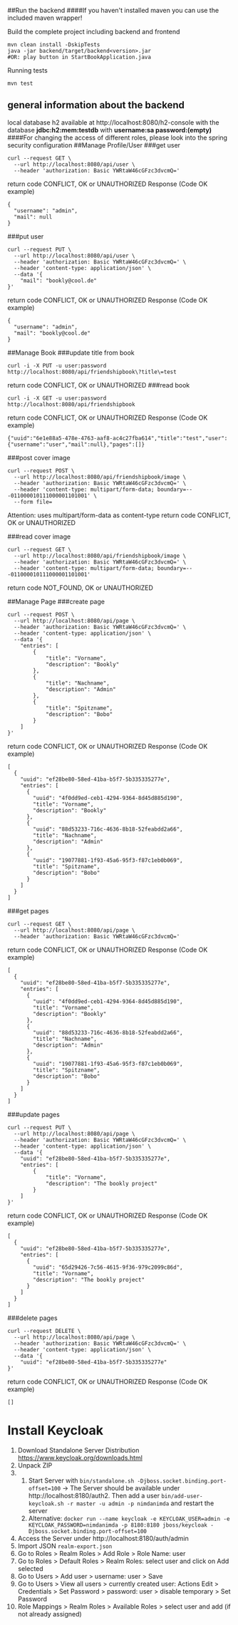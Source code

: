 ##Run the backend
####If you haven't installed maven you can use the included maven wrapper!

Build the complete project including backend and frontend
```
mvn clean install -DskipTests
java -jar backend/target/backend<version>.jar
#OR: play button in StartBookApplication.java
```

Running tests
```
mvn test
```

## general information about the backend

local database h2 available at
http://localhost:8080/h2-console with the database **jdbc:h2:mem:testdb**
with **username:sa password:(empty)**
####For changing the access of different roles, please look into the spring security configuration
##Manage Profile/User
###get user
```
curl --request GET \
  --url http://localhost:8080/api/user \
  --header 'authorization: Basic YWRtaW46cGFzc3dvcmQ='
```
return code CONFLICT, OK or UNAUTHORIZED
Response (Code OK example)
```
{
  "username": "admin",
  "mail": null
}
```
###put user
```
curl --request PUT \
  --url http://localhost:8080/api/user \
  --header 'authorization: Basic YWRtaW46cGFzc3dvcmQ=' \
  --header 'content-type: application/json' \
  --data '{
	"mail": "bookly@cool.de"
}'
```
return code CONFLICT, OK or UNAUTHORIZED
Response (Code OK example)
```
{
  "username": "admin",
  "mail": "bookly@cool.de"
}
```
##Manage Book
###update title from book
```
curl -i -X PUT -u user:password http://localhost:8080/api/friendshipbook\?title\=test
```
return code CONFLICT, OK or UNAUTHORIZED
###read book
```
curl -i -X GET -u user:password http://localhost:8080/api/friendshipbook
```
return code CONFLICT, OK or UNAUTHORIZED
Response (Code OK example)
```
{"uuid":"6e1e88a5-478e-4763-aaf8-ac4c27fba614","title":"test","user":{"username":"user","mail":null},"pages":[]}
```

###post cover image
```
curl --request POST \
  --url http://localhost:8080/api/friendshipbook/image \
  --header 'authorization: Basic YWRtaW46cGFzc3dvcmQ=' \
  --header 'content-type: multipart/form-data; boundary=---011000010111000001101001' \
  --form file=
```
Attention: uses multipart/form-data as content-type
return code CONFLICT, OK or UNAUTHORIZED

###read cover image
```
curl --request GET \
  --url http://localhost:8080/api/friendshipbook/image \
  --header 'authorization: Basic YWRtaW46cGFzc3dvcmQ=' \
  --header 'content-type: multipart/form-data; boundary=---011000010111000001101001'
```
return code NOT_FOUND, OK or UNAUTHORIZED

##Manage Page
###create page
```
curl --request POST \
  --url http://localhost:8080/api/page \
  --header 'authorization: Basic YWRtaW46cGFzc3dvcmQ=' \
  --header 'content-type: application/json' \
  --data '{
	"entries": [
		{
			"title": "Vorname",
			"description": "Bookly"
		},
		{
			"title": "Nachname",
			"description": "Admin"
		},
		{
			"title": "Spitzname",
			"description": "Bobo"
		}
	]
}'
```
return code CONFLICT, OK or UNAUTHORIZED
Response (Code OK example)
```
[
  {
    "uuid": "ef28be80-58ed-41ba-b5f7-5b335335277e",
    "entries": [
      {
        "uuid": "4f0dd9ed-ceb1-4294-9364-8d45d885d190",
        "title": "Vorname",
        "description": "Bookly"
      },
      {
        "uuid": "88d53233-716c-4636-8b18-52feabdd2a66",
        "title": "Nachname",
        "description": "Admin"
      },
      {
        "uuid": "19077881-1f93-45a6-95f3-f87c1eb0b069",
        "title": "Spitzname",
        "description": "Bobo"
      }
    ]
  }
]
```
###get pages
```
curl --request GET \
  --url http://localhost:8080/api/page \
  --header 'authorization: Basic YWRtaW46cGFzc3dvcmQ='
```
return code CONFLICT, OK or UNAUTHORIZED
Response (Code OK example)
```
[
  {
    "uuid": "ef28be80-58ed-41ba-b5f7-5b335335277e",
    "entries": [
      {
        "uuid": "4f0dd9ed-ceb1-4294-9364-8d45d885d190",
        "title": "Vorname",
        "description": "Bookly"
      },
      {
        "uuid": "88d53233-716c-4636-8b18-52feabdd2a66",
        "title": "Nachname",
        "description": "Admin"
      },
      {
        "uuid": "19077881-1f93-45a6-95f3-f87c1eb0b069",
        "title": "Spitzname",
        "description": "Bobo"
      }
    ]
  }
]
```

###update pages
```
curl --request PUT \
  --url http://localhost:8080/api/page \
  --header 'authorization: Basic YWRtaW46cGFzc3dvcmQ=' \
  --header 'content-type: application/json' \
  --data '{
	"uuid": "ef28be80-58ed-41ba-b5f7-5b335335277e",
	"entries": [
		{
			"title": "Vorname",
			"description": "The bookly project"
		}
	]
}'
```
return code CONFLICT, OK or UNAUTHORIZED
Response (Code OK example)
```
[
  {
    "uuid": "ef28be80-58ed-41ba-b5f7-5b335335277e",
    "entries": [
      {
        "uuid": "65d29426-7c56-4615-9f36-979c2099c86d",
        "title": "Vorname",
        "description": "The bookly project"
      }
    ]
  }
]
```

###delete pages
```
curl --request DELETE \
  --url http://localhost:8080/api/page \
  --header 'authorization: Basic YWRtaW46cGFzc3dvcmQ=' \
  --header 'content-type: application/json' \
  --data '{
	"uuid": "ef28be80-58ed-41ba-b5f7-5b335335277e"
}'
```
return code CONFLICT, OK or UNAUTHORIZED
Response (Code OK example)
```
[]
```
# Install Keycloak
1. Download Standalone Server Distribution https://www.keycloak.org/downloads.html
2. Unpack ZIP
3. 1. Start Server with ```bin/standalone.sh -Djboss.socket.binding.port-offset=100``` -> The Server should be available under http://localhost:8180/auth2. Then
        add a user ```bin/add-user-keycloak.sh -r master -u admin -p nimdanimda``` and restart the server
    2. Alternative: ```docker run --name keycloak -e KEYCLOAK_USER=admin -e KEYCLOAK_PASSWORD=nimdanimda -p 8180:8180 jboss/keycloak -Djboss.socket.binding.port-offset=100```
5. Access the Server under http://localhost:8180/auth/admin
6. Import JSON ````realm-export.json````
7. Go to Roles > Realm Roles > Add Role > Role Name: user
8. Go to Roles > Default Roles > Realm Roles: select user and click on Add selected
9. Go to Users > Add user > username: user > Save
10. Go to Users > View all users > currently created user: Actions Edit > Credentials > Set Password > password: user > disable temporary > Set Password
11. Role Mappings > Realm Roles > Available Roles > select user and add (if not already assigned)
